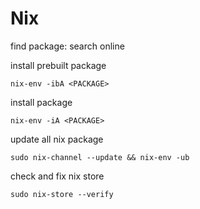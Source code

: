 <!-- toc -->
# Nix

find package: search online

install prebuilt package

```shell
nix-env -ibA <PACKAGE>
```

install package

```shell
nix-env -iA <PACKAGE>
```

update all nix package

```shell
sudo nix-channel --update && nix-env -ub
```

check and fix nix store

```shell
sudo nix-store --verify
```
